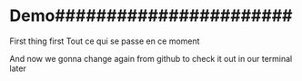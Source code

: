# Demo#######################
First thing first
Tout ce qui se passe en ce moment 

And now we gonna change again from github to check it out in our terminal later
